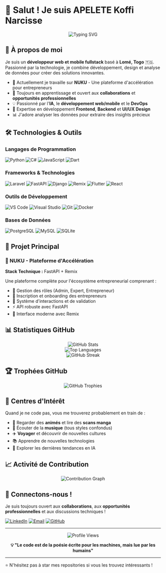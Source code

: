# 👋 Salut ! Je suis APELETE Koffi Narcisse

<div align="center">
  <img src="https://readme-typing-svg.herokuapp.com?font=Fira+Code&pause=1000&color=2E9EF7&center=true&vCenter=true&width=435&lines=Développeur+Fullstack;UI%2FUX+Designer;Data+Analyst;Passionné+d'IA+%26+DevOps" alt="Typing SVG" />
</div>

## 🚀 À propos de moi

Je suis un **développeur web et mobile fullstack** basé à **Lomé, Togo** 🇹🇬. Passionné par la technologie, je combine développement, design et analyse de données pour créer des solutions innovantes.

- 🔭 Actuellement je travaille sur **NUKU** - Une plateforme d'accélération pour entrepreneurs
- 🌱 Toujours en apprentissage et ouvert aux **collaborations** et **opportunités professionnelles**
- 💡 Passionné par l'**IA**, le **développement web/mobile** et le **DevOps**
- 🎯 Expertise en développement **Frontend**, **Backend** et **UI/UX Design**
- 📊 J'adore analyser les données pour extraire des insights précieux

## 🛠️ Technologies & Outils

### Langages de Programmation
![Python](https://img.shields.io/badge/Python-3776AB?style=for-the-badge&logo=python&logoColor=white)
![C#](https://img.shields.io/badge/C%23-239120?style=for-the-badge&logo=c-sharp&logoColor=white)
![JavaScript](https://img.shields.io/badge/JavaScript-F7DF1E?style=for-the-badge&logo=javascript&logoColor=black)
![Dart](https://img.shields.io/badge/Dart-0175C2?style=for-the-badge&logo=dart&logoColor=white)

### Frameworks & Technologies
![Laravel](https://img.shields.io/badge/Laravel-FF2D20?style=for-the-badge&logo=laravel&logoColor=white)
![FastAPI](https://img.shields.io/badge/FastAPI-005571?style=for-the-badge&logo=fastapi)
![Django](https://img.shields.io/badge/Django-092E20?style=for-the-badge&logo=django&logoColor=white)
![Remix](https://img.shields.io/badge/Remix-000000?style=for-the-badge&logo=remix&logoColor=white)
![Flutter](https://img.shields.io/badge/Flutter-02569B?style=for-the-badge&logo=flutter&logoColor=white)
![React](https://img.shields.io/badge/React-20232A?style=for-the-badge&logo=react&logoColor=61DAFB)

### Outils de Développement
![VS Code](https://img.shields.io/badge/Visual_Studio_Code-0078D4?style=for-the-badge&logo=visual%20studio%20code&logoColor=white)
![Visual Studio](https://img.shields.io/badge/Visual_Studio-5C2D91?style=for-the-badge&logo=visual%20studio&logoColor=white)
![Git](https://img.shields.io/badge/Git-F05032?style=for-the-badge&logo=git&logoColor=white)
![Docker](https://img.shields.io/badge/Docker-2496ED?style=for-the-badge&logo=docker&logoColor=white)

### Bases de Données
![PostgreSQL](https://img.shields.io/badge/PostgreSQL-316192?style=for-the-badge&logo=postgresql&logoColor=white)
![MySQL](https://img.shields.io/badge/MySQL-005C84?style=for-the-badge&logo=mysql&logoColor=white)
![SQLite](https://img.shields.io/badge/SQLite-07405E?style=for-the-badge&logo=sqlite&logoColor=white)

## 💼 Projet Principal

### 🚀 NUKU - Plateforme d'Accélération
**Stack Technique :** FastAPI + Remix

Une plateforme complète pour l'écosystème entrepreneurial comprenant :
- 👥 Gestion des rôles (Admin, Expert, Entrepreneur)
- 📝 Inscription et onboarding des entrepreneurs
- 🔄 Système d'interactions et de validation
- ⚡ API robuste avec FastAPI
- 🎨 Interface moderne avec Remix

## 📊 Statistiques GitHub

<div align="center">
  <img src="https://github-readme-stats.vercel.app/api?username=Denimelo&show_icons=true&theme=tokyonight&hide_border=true&count_private=true" alt="GitHub Stats" />
</div>

<div align="center">
  <img src="https://github-readme-stats.vercel.app/api/top-langs/?username=Denimelo&layout=compact&theme=tokyonight&hide_border=true" alt="Top Languages" />
</div>

<div align="center">
  <img src="https://github-readme-streak-stats.herokuapp.com/?user=Denimelo&theme=tokyonight&hide_border=true" alt="GitHub Streak" />
</div>

## 🏆 Trophées GitHub

<div align="center">
  <img src="https://github-profile-trophy.vercel.app/?username=Denimelo&theme=tokyonight&no-frame=true&no-bg=true&margin-w=4" alt="GitHub Trophies" />
</div>

## 🎯 Centres d'Intérêt

Quand je ne code pas, vous me trouverez probablement en train de :

- 🍃 Regarder des **animés** et lire des **scans manga**
- 🎵 Écouter de la **musique** (tous styles confondus)
- ✈️ **Voyager** et découvrir de nouvelles cultures
- 📚 Apprendre de nouvelles technologies
- 🌟 Explorer les dernières tendances en IA

## 📈 Activité de Contribution

<div align="center">
  <img src="https://github-readme-activity-graph.vercel.app/graph?username=Denimelo&theme=tokyo-night&hide_border=true" alt="Contribution Graph" />
</div>

## 🤝 Connectons-nous !

Je suis toujours ouvert aux **collaborations**, aux **opportunités professionnelles** et aux discussions techniques !

[![LinkedIn](https://img.shields.io/badge/LinkedIn-0077B5?style=for-the-badge&logo=linkedin&logoColor=white)](https://www.linkedin.com/in/narcisse-apelete-a0196329a/)
[![Email](https://img.shields.io/badge/Email-D14836?style=for-the-badge&logo=gmail&logoColor=white)](mailto:narcisseapelete11@gmail.com)
[![GitHub](https://img.shields.io/badge/GitHub-100000?style=for-the-badge&logo=github&logoColor=white)](https://github.com/Denimelo)

---

<div align="center">
  <img src="https://komarev.com/ghpvc/?username=Denimelo&color=blueviolet&style=flat-square&label=Visiteurs" alt="Profile Views" />
  
  **💡 "Le code est de la poésie écrite pour les machines, mais lue par les humains"**
</div>

---

⭐ N'hésitez pas à star mes repositories si vous les trouvez intéressants !
